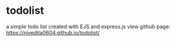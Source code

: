 # todolist
a simple todo list created with EJS and express.js
view github page: https://nivedita0604.github.io/todolist/
